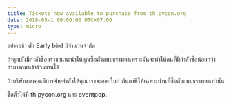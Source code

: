 ```yaml
---
title: Tickets now available to purchase from th.pycon.org
date: 2018-05-1 00:00:00 UTC+07:00
type: micro
---
```


อย่ารอช้า ตั๋ว Early bird มีจำนวนจำกัด

ถ้าคุณยังมีกำลังซื้อ เราขอแนะนำให้คุณซื้อตั๋วแบบธรรมดาเพราะมันจะทำให้คนที่มีกำลังซื้อน้อยกว่าสามารถมาเข้าร่วมงานได้

ถ้าบริษัทของคุณมีการจ่ายค่าตั๋วให้คุณ เราจะออกใบกำกับภาษีให้เฉพาะท่านที่ซื้อตั๋วแบบธรรมดาเท่านั้น

ซื้อตั๋วได้ที่ th.pycon.org และ eventpop.

